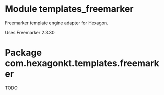 
# Module templates_freemarker

Freemarker template engine adapter for Hexagon.

Uses Freemarker 2.3.30

# Package com.hexagonkt.templates.freemarker

TODO
